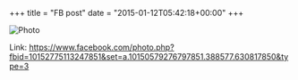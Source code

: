+++
title = "FB post"
date = "2015-01-12T05:42:18+00:00"
+++



![Photo](https://scontent.xx.fbcdn.net/v/t1.0-0/p130x130/10151996_10152775113247851_2820618603379995544_n.jpg?oh=27795a266566c8eebdc1838e14c67509&oe=59ACEF4A)


Link: https://www.facebook.com/photo.php?fbid=10152775113247851&set=a.10150579276797851.388577.630817850&type=3
